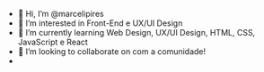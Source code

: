 - 👋 Hi, I’m @marcelipires
- 👀 I’m interested in  Front-End  e  UX/UI Design
- 🌱 I’m currently learning  Web Design, UX/UI Design, HTML, CSS, JavaScript e React
- 💞️ I’m looking to collaborate on  com a comunidade! 
- 
<!---
marcelipires/marcelipires is a ✨ special ✨ repository because its `README.md` (this file) appears on your GitHub profile.
You can click the Preview link to take a look at your changes.
--->
